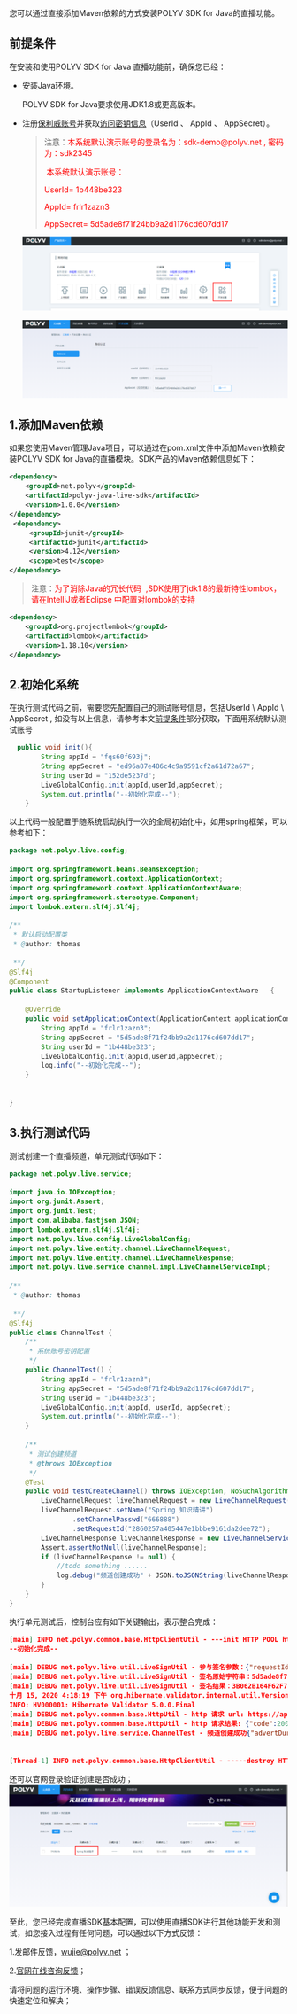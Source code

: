 



您可以通过直接添加Maven依赖的方式安装POLYV SDK for Java的直播功能。 

## 前提条件

在安装和使用POLYV SDK for Java 直播功能前，确保您已经：

- 安装Java环境。

  POLYV SDK for Java要求使用JDK1.8或更高版本。

- 注册[保利威账号](https://www.polyv.net/)并获取[访问密钥信息](http://live.polyv.net/#/develop/appId)（UserId  、 AppId 、 AppSecret）。

  > 注意：<font color=#FF0000 >本系统默认演示账号的登录名为：sdk-demo\@polyv.net   ,   密码为：sdk2345</font>  
  >
  > ​             <font color=#FF0000 >本系统默认演示账号：
  >
  > UserId=  1b448be323
  >
  > AppId=  frlr1zazn3
  >
  > AppSecret=  5d5ade8f71f24bb9a2d1176cd607dd17</font>
  
  
  
  ![image-20200928151641632](img/image-20200928151641632.png)
  
  ![image-20200928151700375](img/image-20200928151700375.png)

## 1.添加Maven依赖  

如果您使用Maven管理Java项目，可以通过在pom.xml文件中添加Maven依赖安装POLYV SDK for Java的直播模块。SDK产品的Maven依赖信息如下： 

```xml
<dependency>
    <groupId>net.polyv</groupId>
    <artifactId>polyv-java-live-sdk</artifactId>
    <version>1.0.0</version>
</dependency>
 <dependency>
     <groupId>junit</groupId>
     <artifactId>junit</artifactId>
     <version>4.12</version>
     <scope>test</scope>
</dependency>
```

> 注意：<font color=#FF0000 >为了消除Java的冗长代码  ,SDK使用了jdk1.8的最新特性lombok，请在IntelliJ或者Eclipse 中配置对lombok的支持 </font>

```xml
<dependency>
    <groupId>org.projectlombok</groupId>
    <artifactId>lombok</artifactId>
    <version>1.18.10</version>
</dependency>
```

## 2.初始化系统

在执行测试代码之前，需要您先配置自己的测试账号信息，包括UserId \ AppId \ AppSecret , 如没有以上信息，请参考本文[前提条件](/quick_start?id=前提条件)部分获取，下面用系统默认测试账号

````java
  public void init(){
        String appId = "fqs60f693j";
        String appSecret = "ed96a87e486c4c9a9591cf2a61d72a67";
        String userId = "152de5237d";
        LiveGlobalConfig.init(appId,userId,appSecret);
        System.out.println("--初始化完成--");
    }
````

以上代码一般配置于随系统启动执行一次的全局初始化中，如用spring框架，可以参考如下：

````java
package net.polyv.live.config;

import org.springframework.beans.BeansException;
import org.springframework.context.ApplicationContext;
import org.springframework.context.ApplicationContextAware;
import org.springframework.stereotype.Component;
import lombok.extern.slf4j.Slf4j;

/**
 * 默认启动配置类
 * @author: thomas
 
 **/
@Slf4j
@Component
public class StartupListener implements ApplicationContextAware   {
    
    @Override
    public void setApplicationContext(ApplicationContext applicationContext) throws BeansException {
        String appId = "frlr1zazn3";
        String appSecret = "5d5ade8f71f24bb9a2d1176cd607dd17";
        String userId = "1b448be323";
        LiveGlobalConfig.init(appId,userId,appSecret);
        log.info("--初始化完成--");
    }
    
    
}
````

## 3.执行测试代码

测试创建一个直播频道，单元测试代码如下：

```java
package net.polyv.live.service;

import java.io.IOException;
import org.junit.Assert;
import org.junit.Test;
import com.alibaba.fastjson.JSON;
import lombok.extern.slf4j.Slf4j;
import net.polyv.live.config.LiveGlobalConfig;
import net.polyv.live.entity.channel.LiveChannelRequest;
import net.polyv.live.entity.channel.LiveChannelResponse;
import net.polyv.live.service.channel.impl.LiveChannelServiceImpl;

/**
 * @author: thomas
 
 **/
@Slf4j
public class ChannelTest {
    /**
     * 系统账号密钥配置
     */
    public ChannelTest() {
        String appId = "frlr1zazn3";
        String appSecret = "5d5ade8f71f24bb9a2d1176cd607dd17";
        String userId = "1b448be323";
        LiveGlobalConfig.init(appId, userId, appSecret);
        System.out.println("--初始化完成--");
    }
    
    /**
     * 测试创建频道
     * @throws IOException
     */
    @Test
    public void testCreateChannel() throws IOException, NoSuchAlgorithmException {
        LiveChannelRequest liveChannelRequest = new LiveChannelRequest();
        liveChannelRequest.setName("Spring 知识精讲")
                .setChannelPasswd("666888")
                .setRequestId("2860257a405447e1bbbe9161da2dee72");
        LiveChannelResponse liveChannelResponse = new LiveChannelServiceImpl().createChannel(liveChannelRequest);
        Assert.assertNotNull(liveChannelResponse);
        if (liveChannelResponse != null) {
            //todo something ......
            log.debug("频道创建成功" + JSON.toJSONString(liveChannelResponse));
        }
    } 
} 
```

执行单元测试后，控制台应有如下关键输出，表示整合完成：

```json
[main] INFO net.polyv.common.base.HttpClientUtil - ---init HTTP POOL httpClient ----
--初始化完成--

[main] DEBUG net.polyv.live.util.LiveSignUtil - 参与签名参数：{"requestId":"2860257a405447e1bbbe9161da2dee72","appId":"frlr1zazn3","name":"Spring 知识精讲","channelPasswd":"666888","userId":"1b448be323","timestamp":"1602749899519"}
[main] DEBUG net.polyv.live.util.LiveSignUtil - 签名原始字符串：5d5ade8f71f24bb9a2d1176cd607dd17appIdfrlr1zazn3channelPasswd666888nameSpring 知识精讲requestId2860257a405447e1bbbe9161da2dee72timestamp1602749899519userId1b448be3235d5ade8f71f24bb9a2d1176cd607dd17
[main] DEBUG net.polyv.live.util.LiveSignUtil - 签名结果：3B062B164F62F73EAEA211BFBFF2DACA
十月 15, 2020 4:18:19 下午 org.hibernate.validator.internal.util.Version <clinit>
INFO: HV000001: Hibernate Validator 5.0.0.Final
[main] DEBUG net.polyv.common.base.HttpUtil - http 请求 url: https://api.polyv.net/live/v2/channels/ , 请求参数: {"requestId":"2860257a405447e1bbbe9161da2dee72","appId":"frlr1zazn3","name":"Spring 知识精讲","sign":"3B062B164F62F73EAEA211BFBFF2DACA","channelPasswd":"666888","userId":"1b448be323","timestamp":"1602749899519"}
[main] DEBUG net.polyv.common.base.HttpUtil - http 请求结果: {"code":200,"status":"success","message":"","data":{"channelId":1955969,"userId":"1b448be323","name":"Spring 知识精讲","publisher":"主持人","description":"","url":"rtmp://push-d1.videocc.net/recordf/1b448be3231602749952790f88a?auth_key=1602751753-0-0-21e4604b758b7845340a92f13b8c417a","stream":"1b448be3231602749952790f88a","logoImage":"","logoOpacity":1.0,"logoPosition":"tr","logoHref":"","coverImage":"","coverHref":"","waitImage":"","waitHref":"","cutoffImage":"","cutoffHref":"","advertType":"NONE","advertDuration":0,"advertWidth":0,"advertHeight":0,"advertImage":"","advertHref":"","advertFlvVid":"","advertFlvUrl":"","playerColor":"#666666","autoPlay":true,"warmUpFlv":"","passwdRestrict":false,"passwdEncrypted":"","isOnlyAudio":"N","isLowLatency":"N","m3u8Url":"http://pull-d1.videocc.net/recordf/1b448be3231602749952790f88a.m3u8?auth_key=1602749953-0-0-268203aa905b5843008d9dc1abf1b8c8","m3u8Url1":"","m3u8Url2":"","m3u8Url3":"","channelLogoImage":"http://liveimages.videocc.net/assets/wimages/pc_images/logo.png","scene":"alone","channelViewerPasswd":null,"channelPasswd":"666888","linkMicLimit":0,"streamType":"client","pureRtcEnabled":"N","type":"transmit","currentTimeMillis":1602749953113}}
[main] DEBUG net.polyv.live.service.ChannelTest - 频道创建成功{"advertDuration":0,"advertFlvUrl":"","advertFlvVid":"","advertHeight":0,"advertHref":"","advertImage":"","advertType":"NONE","advertWidth":0,"autoPlay":true,"channelId":1955969,"coverHref":"","coverImage":"","currentTimeMillis":1602749953113,"cutoffHref":"","cutoffImage":"","description":"","isLowLatency":"N","isOnlyAudio":"N","linkMicLimit":0,"logoHref":"","logoImage":"","logoOpacity":1,"logoPosition":"tr","m3u8Url":"http://pull-d1.videocc.net/recordf/1b448be3231602749952790f88a.m3u8?auth_key=1602749953-0-0-268203aa905b5843008d9dc1abf1b8c8","m3u8Url1":"","m3u8Url2":"","m3u8Url3":"","name":"Spring 知识精讲","passwdEncrypted":"","passwdRestrict":false,"playerColor":"#666666","stream":"1b448be3231602749952790f88a","url":"rtmp://push-d1.videocc.net/recordf/1b448be3231602749952790f88a?auth_key=1602751753-0-0-21e4604b758b7845340a92f13b8c417a","userId":"1b448be323","waitHref":"","waitImage":"","warmUpFlv":""}


[Thread-1] INFO net.polyv.common.base.HttpClientUtil - -----destroy HTTP POOL httpClient------
```

还可以官网登录验证创建是否成功；![image-20200928163452748](img/image-20200928163452748.png)



至此，您已经完成直播SDK基本配置，可以使用直播SDK进行其他功能开发和测试，如您接入过程有任何问题，可以通过以下方式反馈：

1.发邮件反馈，wujie@polyv.net ；

2.[官网在线咨询反馈](https://www.polyv.net/)；

请将问题的运行环境、操作步骤、错误反馈信息、联系方式同步反馈，便于问题的快速定位和解决； 


















